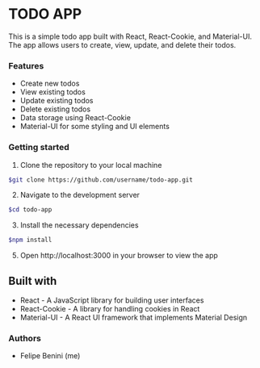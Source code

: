 # TODO APP

This is a simple todo app built with React, React-Cookie, and Material-UI. The app allows users to create, view, update, and delete their todos.

### Features

- Create new todos
- View existing todos
- Update existing todos
- Delete existing todos
- Data storage using React-Cookie
- Material-UI for some styling and UI elements

### Getting started

1. Clone the repository to your local machine

```bash
$git clone https://github.com/username/todo-app.git
```

2. Navigate to the development server

```bash
$cd todo-app
```

3. Install the necessary dependencies

```bash
$npm install
```

5. Open http://localhost:3000 in your browser to view the app

## Built with

- React - A JavaScript library for building user interfaces
- React-Cookie - A library for handling cookies in React
- Material-UI - A React UI framework that implements Material Design

### Authors

- Felipe Benini (me)